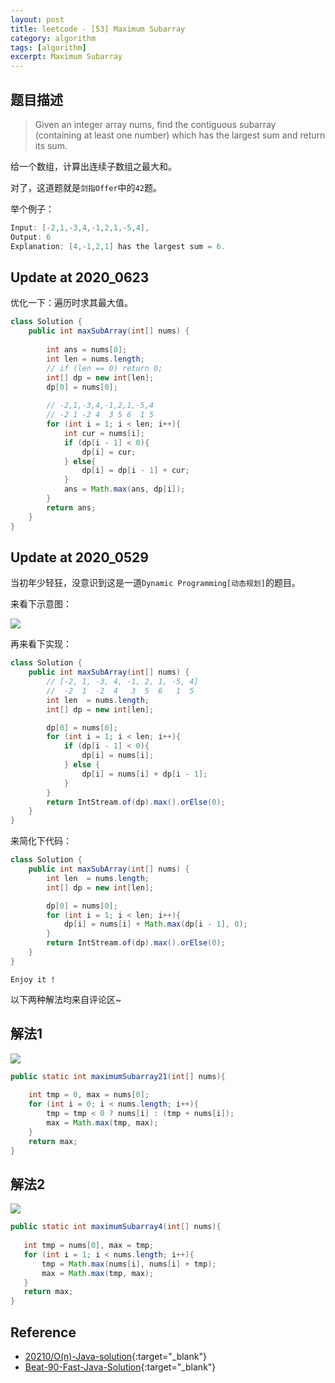 ```yaml
---
layout: post
title: leetcode - [53] Maximum Subarray
category: algorithm
tags: [algorithm]
excerpt: Maximum Subarray
---
```



## 题目描述  

> Given an integer array nums, find the contiguous subarray  
> (containing at least one number) which has the largest sum and return its sum.  

给一个数组，计算出连续子数组之最大和。  

对了，这道题就是`剑指Offer`中的`42`题。  

举个例子：  

``` java
Input: [-2,1,-3,4,-1,2,1,-5,4],
Output: 6
Explanation: [4,-1,2,1] has the largest sum = 6.
```

## Update at 2020_0623  

优化一下：遍历时求其最大值。 

``` java
class Solution {
    public int maxSubArray(int[] nums) {
        
        int ans = nums[0];
        int len = nums.length;
        // if (len == 0) return 0;
        int[] dp = new int[len];
        dp[0] = nums[0];
        
        // -2,1,-3,4,-1,2,1,-5,4
        // -2 1 -2 4  3 5 6  1 5
        for (int i = 1; i < len; i++){
            int cur = nums[i];
            if (dp[i - 1] < 0){
                dp[i] = cur;
            } else{
                dp[i] = dp[i - 1] + cur;
            }
            ans = Math.max(ans, dp[i]);
        }
        return ans;
    }
}
```


## Update at 2020_0529  

当初年少轻狂，没意识到这是一道`Dynamic Programming[动态规划]`的题目。  

来看下示意图：  

![](https://yyc-images.oss-cn-beijing.aliyuncs.com/leetcode_53_using_dp.png)  

再来看下实现：  

``` java
class Solution {
    public int maxSubArray(int[] nums) {
        // [-2, 1, -3, 4, -1, 2, 1, -5, 4]
        //  -2  1  -2  4   3  5  6   1  5
        int len  = nums.length;
        int[] dp = new int[len];

        dp[0] = nums[0];
        for (int i = 1; i < len; i++){
            if (dp[i - 1] < 0){
                dp[i] = nums[i];
            } else {
                dp[i] = nums[i] + dp[i - 1];
            }
        }
        return IntStream.of(dp).max().orElse(0);
    }
}
```

来简化下代码：  


``` java
class Solution {
    public int maxSubArray(int[] nums) {
        int len  = nums.length;
        int[] dp = new int[len];

        dp[0] = nums[0];
        for (int i = 1; i < len; i++){
            dp[i] = nums[i] + Math.max(dp[i - 1], 0);
        }
        return IntStream.of(dp).max().orElse(0);
    }
}
```

`Enjoy it ! `

以下两种解法均来自评论区~  

## 解法1  

![](https://yyc-images.oss-cn-beijing.aliyuncs.com/53_solution2.png)  

``` java
public static int maximumSubarray21(int[] nums){
    
    int tmp = 0, max = nums[0];
    for (int i = 0; i < nums.length; i++){
        tmp = tmp < 0 ? nums[i] : (tmp + nums[i]);
        max = Math.max(tmp, max);
    }
    return max;
}
```

## 解法2  

![](https://yyc-images.oss-cn-beijing.aliyuncs.com/53_solution_double_max.png)  

``` java
public static int maximumSubarray4(int[] nums){
    
   int tmp = nums[0], max = tmp;
   for (int i = 1; i < nums.length; i++){
       tmp = Math.max(nums[i], nums[i] + tmp);
       max = Math.max(tmp, max);
   }
   return max;
}
```

## Reference  
- [20210/O(n)-Java-solution](https://leetcode.com/problems/maximum-subarray/discuss/20210/O(n)-Java-solution){:target="_blank"}  
- [Beat-90-Fast-Java-Solution](https://leetcode.com/problems/maximum-subarray/discuss/20470/Beat-90-Fast-Java-Solution){:target="_blank"}  